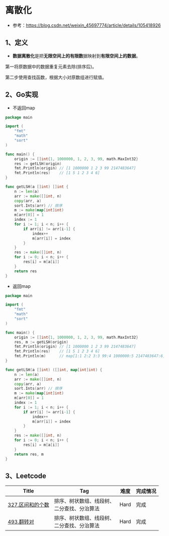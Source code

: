 # 离散化

- 参考：https://blog.csdn.net/weixin_45697774/article/details/105418926

## 1、定义

- **数据离散化**是把**无限空间上的有限数**据映射到**有限空间上的数据**。

第一将原数据中的数据重复元素去除(排序后)。

第二步使用查找函数，根据大小对原数组进行赋值。

## 2、Go实现

- 不返回map

```go
package main

import (
	"fmt"
	"math"
	"sort"
)

func main() {
	origin := []int{1, 1000000, 1, 2, 3, 99, math.MaxInt32}
	res := getLSH(origin)
	fmt.Println(origin) // [1 1000000 1 2 3 99 2147483647]
	fmt.Println(res)    // [1 5 1 2 3 4 6]
}

func getLSH(a []int) []int {
	n := len(a)
	arr := make([]int, n)
	copy(arr, a)
	sort.Ints(arr) // 排序
	m := make(map[int]int)
	m[arr[0]] = 1
	index := 1
	for i := 1; i < n; i++ {
		if arr[i] != arr[i-1] {
			index++
			m[arr[i]] = index
		}
	}
	res := make([]int, n)
	for i := 0; i < n; i++ {
		res[i] = m[a[i]]
	}
	return res
}
```

- 返回map

```go
package main

import (
	"fmt"
	"math"
	"sort"
)

func main() {
	origin := []int{1, 1000000, 1, 2, 3, 99, math.MaxInt32}
	res, m := getLSH(origin)
	fmt.Println(origin) // [1 1000000 1 2 3 99 2147483647]
	fmt.Println(res)    // [1 5 1 2 3 4 6]
	fmt.Println(m)      // map[1:1 2:2 3:3 99:4 1000000:5 2147483647:6]
}

func getLSH(a []int) ([]int, map[int]int) {
	n := len(a)
	arr := make([]int, n)
	copy(arr, a)
	sort.Ints(arr) // 排序
	m := make(map[int]int)
	m[arr[0]] = 1
	index := 1
	for i := 1; i < n; i++ {
		if arr[i] != arr[i-1] {
			index++
			m[arr[i]] = index
		}
	}
	res := make([]int, n)
	for i := 0; i < n; i++ {
		res[i] = m[a[i]]
	}
	return res, m
}
```

## 3、Leetcode

| Title                                                              | Tag                         | 难度   | 完成情况 |
|--------------------------------------------------------------------|-----------------------------|------|------|
| [327.区间和的个数](https://leetcode-cn.com/problems/count-of-range-sum/) | 排序、树状数组、线段树、<br />二分查找、分治算法 | Hard | 完成   |
| [493.翻转对](https://leetcode-cn.com/problems/reverse-pairs/)         | 排序、树状数组、线段树、<br />二分查找、分治算法 | Hard | 完成   |